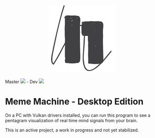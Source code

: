 <p align="center">
  <img src="res/nof1-logo.png">
</p>

Master
![](https://github.com/N-of-1/meme-machine/workflows/Rust/badge.svg?branch=master) - Dev
![](https://github.com/N-of-1/meme-machine/workflows/Rust/badge.svg?branch=dev)

# Meme Machine - Desktop Edition

On a PC with Vulkan drivers installed, you can run this program to see a pentagram visualization of real time mind signals from your brain.

This is an active project, a work in progress and not yet stabilized.
